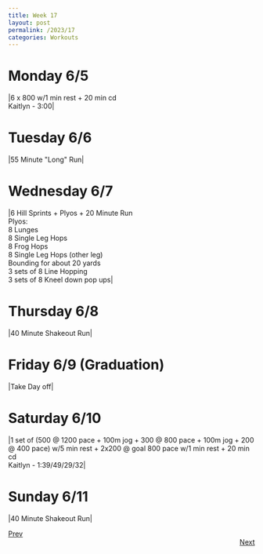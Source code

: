 ```yaml
---
title: Week 17
layout: post
permalink: /2023/17
categories: Workouts
---
```


# Monday 6/5

|6 x 800 w/1 min rest + 20 min cd <br> Kaitlyn - 3:00|

# Tuesday 6/6

|55 Minute "Long" Run|

# Wednesday 6/7 

|6 Hill Sprints + Plyos + 20 Minute Run <br> Plyos: <br> 8 Lunges <br> 8 Single Leg Hops <br> 8 Frog Hops <br> 8 Single Leg Hops (other leg) <br> Bounding for about 20 yards <br> 3 sets of 8 Line Hopping <br> 3 sets of 8 Kneel down pop ups| 

# Thursday 6/8

|40 Minute Shakeout Run|

# Friday 6/9 (Graduation) 

|Take Day off|

# Saturday 6/10

|1 set of (500 @ 1200 pace + 100m jog + 300 @ 800 pace + 100m jog + 200 @ 400 pace) w/5 min rest + 2x200 @ goal 800 pace w/1 min rest + 20 min cd <br> Kaitlyn - 1:39/49/29/32|

# Sunday 6/11

|40 Minute Shakeout Run|

<div style="text-align: left"> <a href="{{site.baseurl}}/2023/16">Prev</a></div> 
<div style="text-align: right"> <a href="{{site.baseurl}}/2023/18">Next</a></div>